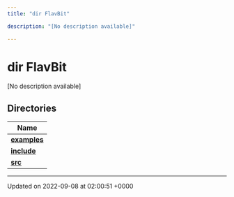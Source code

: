 ```yaml
---
title: "dir FlavBit"

description: "[No description available]"

---
```


# dir FlavBit

[No description available]

## Directories

| Name           |
| -------------- |
| **[examples](/documentation/code/files/dir_ceac9c226c06f2d8cc942a91d8761014/#dir-flavbit-examples)**  |
| **[include](/documentation/code/files/dir_6718e6f775867ee8f236c973530b25fa/#dir-flavbit-include)**  |
| **[src](/documentation/code/files/dir_94152b36e2a6900319663d0a0512906c/#dir-flavbit-src)**  |






-------------------------------

Updated on 2022-09-08 at 02:00:51 +0000
